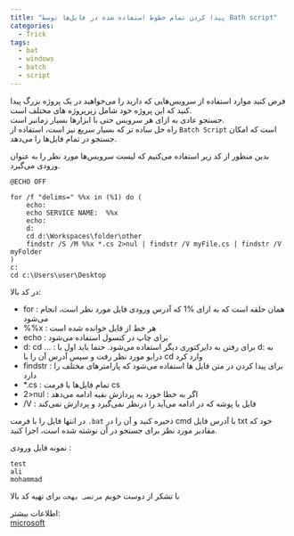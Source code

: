 ```yaml
---
title: "پیدا کردن تمام خطوط استفاده شده در فایل‌ها توسط Bath script"
categories:
  - Trick
tags:
  - bat
  - windows
  - batch
  - script
---
```


فرض کنید موارد استفاده از سرویس‌هایی که دارید را می‌خواهید در یک پروژه بزرگ پیدا کنید که این پروژه خود شامل زیرپروژه های مختلف است.  
جستجو عادی به ازای هر سرویس حتی با ابزارها بسیار زمانبر است.  
راه حل ساده تر که بسیار سریع نیز است، استفاده از `Batch Script` است که امکان جستجو در تمام فایل‌ها را می‌دهد.  

بدین منظور از کد زیر استفاده می‌کنیم که لیست سرویس‌ها مورد نظر را به عنوان ورودی می‌گیرد.  


```batch
@ECHO OFF

for /f "delims=" %%x in (%1) do (
	echo:
	echo SERVICE NAME:  %%x 
	echo:
	d:
	cd d:\Workspaces\folder\other
	findstr /S /M %%x *.cs 2>nul | findstr /V myFile.cs | findstr /V myFolder
)
c:
cd c:\Users\user\Desktop
```

در کد بالا:  
  - for : همان حلقه است که به ازای %1 که آدرس ورودی فایل مورد نظر است، انجام می‌شود
  - %%x : هر خط از فایل خوانده شده است
  - echo : برای چاپ در کنسول استفاده می‌شود
  - d: cd ... : برای رفتن به دایرکتوری دیگر استفاده می‌شود. حتما باید اول با d: به درایو مورد نظر رفت و سپس آدرس آن را با cd وارد کرد
  - findstr : برای پیدا کردن در متن فایل ها استفاده می‌شود که پارامترهای مختلف را دارد
  - *.cs : تمام فایل‌ها با فرمت cs
  - 2>nul : اگر به خطا خورد به پردازش بقیه ادامه می‌دهد
  - /V : فایل یا پوشه که در ادامه می‌آید را درنظر نمی‌گیرد و پردازش نمی‌کند

در انتها فایل را با فرمت `.bat` ذخیره کنید و آن را در cmd با آدرس فایل txt خود که مقادیر مورد نظر برای جستجو در آن نوشته شده است، اجرا کنید.  

نمونه فایل ورودی :  

```
test
ali
mohammad
```

با تشکر از دوست خوبم `مرتضی بهجت` برای تهیه کد بالا  

اطلاعات بیشتر:  
[microsoft](https://docs.microsoft.com/en-us/windows-server/administration/windows-commands/windows-commands)  